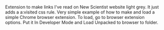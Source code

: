 Extension to make links I've read on New Scientist website light grey.
It just adds a a:visited css rule.
Very simple example of how to make and load a simple Chrome browser extension.
To load, go to browser extension options. Put it In Developer Mode and Load Unpacked to browser to folder.